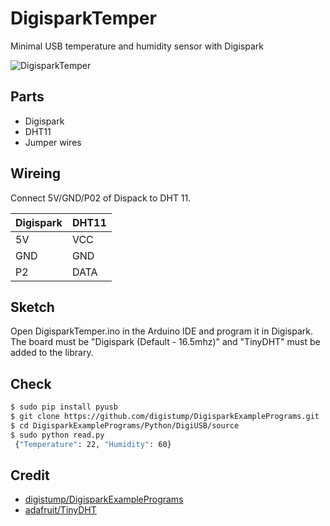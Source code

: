 # DigisparkTemper
Minimal USB temperature and humidity sensor with Digispark

![DigisparkTemper](https://user-images.githubusercontent.com/129797/58210289-fb013b00-7d23-11e9-92a7-f201dfa1da9f.jpg)

## Parts
* Digispark
* DHT11
* Jumper wires

## Wireing
Connect 5V/GND/P02 of Dispack to DHT 11.

| Digispark | DHT11 |
| --------- | ----- |
| 5V        | VCC   |
| GND       | GND   |
| P2        | DATA  |

## Sketch
Open DigisparkTemper.ino in the Arduino IDE and program it in Digispark. The board must be "Digispark (Default - 16.5mhz)" and "TinyDHT" must be added to the library.

## Check

```bash
$ sudo pip install pyusb
$ git clone https://github.com/digistump/DigisparkExamplePrograms.git
$ cd DigisparkExamplePrograms/Python/DigiUSB/source
$ sudo python read.py
 {"Temperature": 22, "Humidity": 60}
```

## Credit

* [digistump/DigisparkExamplePrograms](https://github.com/digistump/DigisparkExamplePrograms)
* [adafruit/TinyDHT](https://github.com/adafruit/TinyDHT)
